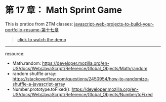 # 第 17 章： Math Sprint Game
This is pratice from ZTM classes: [javascript-web-projects-to-build-your-portfolio-resume-第十七章](https://www.udemy.com/course/javascript-web-projects-to-build-your-portfolio-resume/?couponCode=ACCAGE0923)

> [click to watch the demo](https://joeban0608.github.io/ZTM-math-sprint-game/)
---
resource:
- Math.random: https://developer.mozilla.org/en-US/docs/Web/JavaScript/Reference/Global_Objects/Math/random
- random shuffle array: https://stackoverflow.com/questions/2450954/how-to-randomize-shuffle-a-javascript-array
- Number.prototype.toFixed(): https://developer.mozilla.org/en-US/docs/Web/JavaScript/Reference/Global_Objects/Number/toFixed
